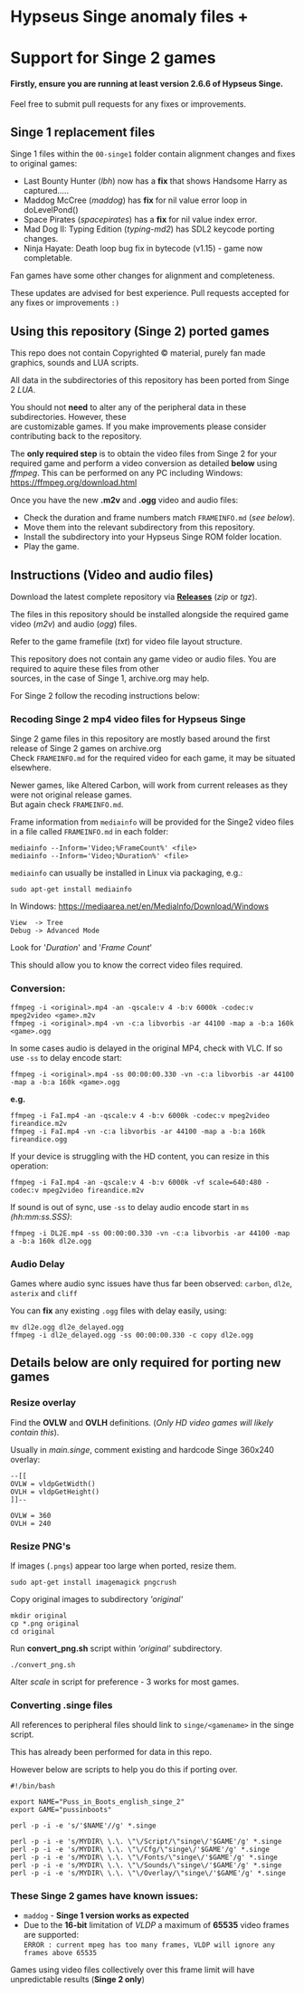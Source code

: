 # Hypseus Singe anomaly files +
# Support for Singe 2 games

#### Firstly, ensure you are running at least version 2.6.6 of Hypseus Singe.

Feel free to submit pull requests for any fixes or improvements.

## Singe 1 replacement files

Singe 1 files within the ``00-singe1`` folder contain alignment changes and fixes to original games:

- Last Bounty Hunter (*lbh*) now has a **fix** that shows Handsome Harry as captured.....  
- Maddog McCree (*maddog*) has **fix** for nil value error loop in doLevelPond()
- Space Pirates (*spacepirates*) has a **fix** for nil value index error.
- Mad Dog II: Typing Edition (*typing-md2*) has SDL2 keycode porting changes.
- Ninja Hayate: Death loop bug fix in bytecode (v1.15) - game now completable.

Fan games have some other changes for alignment and completeness.

These updates are advised for best experience. Pull requests accepted for any fixes or improvements ``:)``

## Using this repository (Singe 2) ported games

This repo does not contain Copyrighted &copy; material, purely fan made graphics, sounds and LUA scripts.

All data in the subdirectories of this repository has been ported from Singe 2 *LUA*.

You should not **need** to alter any of the peripheral data in these subdirectories. However, these \
are customizable games. If you make improvements please consider contributing back to the repository.

The **only required step** is to obtain the video files from Singe 2 for your required game and perform a video conversion as detailed **below** using *ffmpeg*. This can be performed on any PC including Windows: https://ffmpeg.org/download.html

Once you have the new **.m2v** and **.ogg** video and audio files: 

* Check the duration and frame numbers match ``FRAMEINFO.md`` (*see below*).
* Move them into the relevant subdirectory from this repository.
* Install the subdirectory into your Hypseus Singe ROM folder location.
* Play the game.

## Instructions (Video and audio files)

Download the latest complete repository via [**Releases**](https://github.com/DirtBagXon/hypseus_singe_data/releases) (*zip* or *tgz*).

The files in this repository should be installed alongside the required game video (*m2v*) and audio (*ogg*) files.

Refer to the game framefile (*txt*) for video file layout structure.

This repository does not contain any game video or audio files. You are required to aquire these files from other \
sources, in the case of Singe 1, archive.org may help.

For Singe 2 follow the recoding instructions below:

### Recoding Singe 2 mp4 video files for Hypseus Singe

Singe 2 game files in this repository are mostly based around the first release of Singe 2 games on archive.org \
Check ``FRAMEINFO.md`` for the required video for each game, it may be situated elsewhere.

Newer games, like Altered Carbon, will work from current releases as they were not original release games.  
But again check ``FRAMEINFO.md``.

Frame information from ``mediainfo`` will be provided for the Singe2 video files in a file called ``FRAMEINFO.md`` in each folder:

    mediainfo --Inform='Video;%FrameCount%' <file>
    mediainfo --Inform='Video;%Duration%' <file>

``mediainfo`` can usually be installed in Linux via packaging, e.g.:

    sudo apt-get install mediainfo
    
In Windows: https://mediaarea.net/en/MediaInfo/Download/Windows

    View  -> Tree
    Debug -> Advanced Mode

Look for '*Duration*' and '*Frame Count*'

This should allow you to know the correct video files required.

### Conversion:

    ffmpeg -i <original>.mp4 -an -qscale:v 4 -b:v 6000k -codec:v mpeg2video <game>.m2v
    ffmpeg -i <original>.mp4 -vn -c:a libvorbis -ar 44100 -map a -b:a 160k <game>.ogg

In some cases audio is delayed in the original MP4, check with VLC. If so use `-ss` to delay encode start:

    ffmpeg -i <original>.mp4 -ss 00:00:00.330 -vn -c:a libvorbis -ar 44100 -map a -b:a 160k <game>.ogg

**e.g.**

    ffmpeg -i FaI.mp4 -an -qscale:v 4 -b:v 6000k -codec:v mpeg2video fireandice.m2v
    ffmpeg -i FaI.mp4 -vn -c:a libvorbis -ar 44100 -map a -b:a 160k fireandice.ogg

If your device is struggling with the HD content, you can resize in this operation:

    ffmpeg -i FaI.mp4 -an -qscale:v 4 -b:v 6000k -vf scale=640:480 -codec:v mpeg2video fireandice.m2v

If sound is out of sync, use `-ss` to delay audio encode start in `ms` *(hh:mm:ss.SSS)*:

    ffmpeg -i DL2E.mp4 -ss 00:00:00.330 -vn -c:a libvorbis -ar 44100 -map a -b:a 160k dl2e.ogg

### Audio Delay

Games where audio sync issues have thus far been observed: `carbon`, `dl2e`, `asterix` and `cliff`

You can **fix** any existing `.ogg` files with delay easily, using:

    mv dl2e.ogg dl2e_delayed.ogg
    ffmpeg -i dl2e_delayed.ogg -ss 00:00:00.330 -c copy dl2e.ogg

## Details below are only required for porting new games

### Resize overlay

Find the **OVLW** and **OVLH** definitions. (*Only HD video games will likely contain this*).

Usually in *main.singe*, comment existing and hardcode Singe 360x240 overlay:

    --[[
    OVLW = vldpGetWidth()
    OVLH = vldpGetHeight()
    ]]--

    OVLW = 360
    OVLH = 240

### Resize PNG's

If images (``.pngs``) appear too large when ported, resize them.  

    sudo apt-get install imagemagick pngcrush

Copy original images to subdirectory *'original'*

    mkdir original
    cp *.png original
    cd original

Run **convert_png.sh** script within *'original'* subdirectory.

    ./convert_png.sh
    
Alter *scale* in script for preference - 3 works for most games.    

### Converting .singe files

All references to peripheral files should link to ``singe/<gamename>`` in the singe script.
    
This has already been performed for data in this repo.

However below are scripts to help you do this if porting over.

    #!/bin/bash
  
    export NAME="Puss_in_Boots_english_singe_2"
    export GAME="pussinboots"

    perl -p -i -e 's/'$NAME'//g' *.singe

    perl -p -i -e 's/MYDIR\ \.\. \"\/Script/\"singe\/'$GAME'/g' *.singe
    perl -p -i -e 's/MYDIR\ \.\. \"\/Cfg/\"singe\/'$GAME'/g' *.singe
    perl -p -i -e 's/MYDIR\ \.\. \"\/Fonts/\"singe\/'$GAME'/g' *.singe
    perl -p -i -e 's/MYDIR\ \.\. \"\/Sounds/\"singe\/'$GAME'/g' *.singe
    perl -p -i -e 's/MYDIR\ \.\. \"\/Overlay/\"singe\/'$GAME'/g' *.singe


### These Singe 2 games have known issues:

* ``maddog`` - **Singe 1 version works as expected**
* Due to the **16-bit** limitation of *VLDP* a maximum of **65535** video frames are supported: \
  ``ERROR : current mpeg has too many frames, VLDP will ignore any frames above 65535``

Games using video files collectively over this frame limit will have unpredictable results (**Singe 2 only**)
